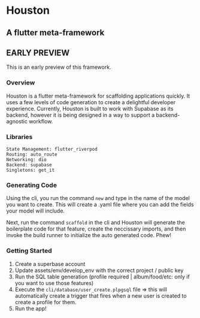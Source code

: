 # Houston
## A flutter meta-framework

## EARLY PREVIEW
This is an early preview of this framework.

### Overview

Houston is a flutter meta-framework for scaffolding applications quickly. It uses a few levels of code generation to create a delightful developer experience. Currently, Houston is built to work with Supabase as its backend, however it is being designed in a way to support a backend-agnostic workflow.

### Libraries
```
State Management: flutter_riverpod
Routing: auto_route
Networking: dio
Backend: supabase
Singletons: get_it
```

### Generating Code
Using the cli, you run the command `new` and type in the name of the model you want to create. This will create a .yaml file where you can add the fields your model will include.

Next, run the command `scaffold` in the cli and Houston will generate the boilerplate code for that feature, create the neccissary imports, and then invoke the build runner to initialize the auto generated code. Phew!

### Getting Started
1. Create a superbase account
2. Update assets/env/develop_env with the correct project / public key
3. Run the SQL table generation (profile required | album/food/etc: only if you want to use those features)
4. Execute the `cli/database/user_create.plpgsql` file => this will automatically create a trigger that fires when a new user is created to create a profile for them.
5. Run the app!


